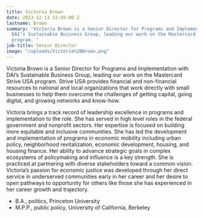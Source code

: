 ```yaml
---
title: Victoria Brown
date: 2023-12-11 22:45:00 Z
lastname: Brown
summary: 'Victoria Brown is a Senior Director for Programs and Implementation with
  DAI’s Sustainable Business Group, leading our work on the Mastercard Strive USA
  program. '
job-title: Senior Director
image: "/uploads/Victoria%20Brown.png"
---
```


Victoria Brown is a Senior Director for Programs and Implementation with DAI’s Sustainable Business Group, leading our work on the Mastercard Strive USA program. 
Strive USA provides financial and non-financial resources to national and local organizations that work directly with small businesses to help them overcome the challenges of getting capital, going digital, and growing networks and know-how. 

Victoria brings a track record of leadership excellence in programs and implementation to the role. She has served in high level roles in the federal government and nonprofit sectors. Her expertise is focused on building more equitable and inclusive communities. She has led the development and implementation of programs in economic mobility including urban policy, neighborhood revitalization, economic development, housing, and housing finance. Her ability to advance strategic goals in complex ecosystems of policymaking and influence is a key strength. She is practiced at partnering with diverse stakeholders toward a common vision. Victoria’s passion for economic justice was developed through her direct service in underserved communities early in her career and her desire to open pathways to opportunity for others like those she has experienced in her career growth and trajectory.
 
* B.A., politics, Princeton University
* M.P.P., public policy, University of California, Berkeley
 